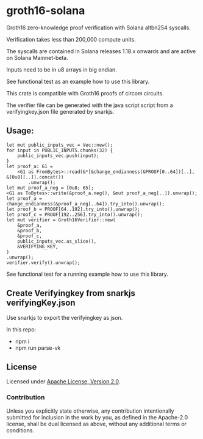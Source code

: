 # groth16-solana

Groth16 zero-knowledge proof verification with Solana altbn254 syscalls.

Verification takes less than 200,000 compute units.

The syscalls are contained in Solana releases 1.18.x onwards and are active on Solana Mainnet-beta.

Inputs need to be in u8 arrays in big endian.

See functional test as an example how to use this library.

This crate is compatible with Groth16 proofs of circom circuits.

The verifier file can be generated with the java script script from a verifyingkey.json file generated by snarkjs.

## Usage:

```
let mut public_inputs_vec = Vec::new();
for input in PUBLIC_INPUTS.chunks(32) {
    public_inputs_vec.push(input);
}
let proof_a: G1 =
    <G1 as FromBytes>::read(&*[&change_endianness(&PROOF[0..64])[..], &[0u8][..]].concat())
        .unwrap();
let mut proof_a_neg = [0u8; 65];
<G1 as ToBytes>::write(&proof_a.neg(), &mut proof_a_neg[..]).unwrap();
let proof_a = change_endianness(&proof_a_neg[..64]).try_into().unwrap();
let proof_b = PROOF[64..192].try_into().unwrap();
let proof_c = PROOF[192..256].try_into().unwrap();
let mut verifier = Groth16Verifier::new(
    &proof_a,
    &proof_b,
    &proof_c,
    public_inputs_vec.as_slice(),
    &VERIFYING_KEY,
)
.unwrap();
verifier.verify().unwrap();
```

See functional test for a running example how to use this library.

## Create Verifyingkey from snarkjs verifyingKey.json

Use snarkjs to export the verifyingkey as json.

In this repo:

- npm i
- npm run parse-vk <inputFile>

## License

Licensed under [Apache License, Version 2.0](LICENSE).

### Contribution

Unless you explicitly state otherwise, any contribution intentionally
submitted for inclusion in the work by you, as defined in the Apache-2.0
license, shall be dual licensed as above, without any additional terms or
conditions.
